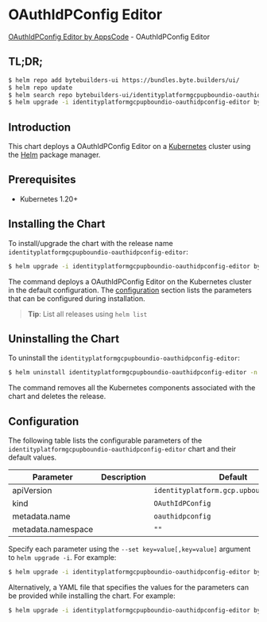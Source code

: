 # OAuthIdPConfig Editor

[OAuthIdPConfig Editor by AppsCode](https://byte.builders) - OAuthIdPConfig Editor

## TL;DR;

```bash
$ helm repo add bytebuilders-ui https://bundles.byte.builders/ui/
$ helm repo update
$ helm search repo bytebuilders-ui/identityplatformgcpupboundio-oauthidpconfig-editor --version=v0.4.18
$ helm upgrade -i identityplatformgcpupboundio-oauthidpconfig-editor bytebuilders-ui/identityplatformgcpupboundio-oauthidpconfig-editor -n default --create-namespace --version=v0.4.18
```

## Introduction

This chart deploys a OAuthIdPConfig Editor on a [Kubernetes](http://kubernetes.io) cluster using the [Helm](https://helm.sh) package manager.

## Prerequisites

- Kubernetes 1.20+

## Installing the Chart

To install/upgrade the chart with the release name `identityplatformgcpupboundio-oauthidpconfig-editor`:

```bash
$ helm upgrade -i identityplatformgcpupboundio-oauthidpconfig-editor bytebuilders-ui/identityplatformgcpupboundio-oauthidpconfig-editor -n default --create-namespace --version=v0.4.18
```

The command deploys a OAuthIdPConfig Editor on the Kubernetes cluster in the default configuration. The [configuration](#configuration) section lists the parameters that can be configured during installation.

> **Tip**: List all releases using `helm list`

## Uninstalling the Chart

To uninstall the `identityplatformgcpupboundio-oauthidpconfig-editor`:

```bash
$ helm uninstall identityplatformgcpupboundio-oauthidpconfig-editor -n default
```

The command removes all the Kubernetes components associated with the chart and deletes the release.

## Configuration

The following table lists the configurable parameters of the `identityplatformgcpupboundio-oauthidpconfig-editor` chart and their default values.

|     Parameter      | Description |                       Default                        |
|--------------------|-------------|------------------------------------------------------|
| apiVersion         |             | <code>identityplatform.gcp.upbound.io/v1beta1</code> |
| kind               |             | <code>OAuthIdPConfig</code>                          |
| metadata.name      |             | <code>oauthidpconfig</code>                          |
| metadata.namespace |             | <code>""</code>                                      |


Specify each parameter using the `--set key=value[,key=value]` argument to `helm upgrade -i`. For example:

```bash
$ helm upgrade -i identityplatformgcpupboundio-oauthidpconfig-editor bytebuilders-ui/identityplatformgcpupboundio-oauthidpconfig-editor -n default --create-namespace --version=v0.4.18 --set apiVersion=identityplatform.gcp.upbound.io/v1beta1
```

Alternatively, a YAML file that specifies the values for the parameters can be provided while
installing the chart. For example:

```bash
$ helm upgrade -i identityplatformgcpupboundio-oauthidpconfig-editor bytebuilders-ui/identityplatformgcpupboundio-oauthidpconfig-editor -n default --create-namespace --version=v0.4.18 --values values.yaml
```
